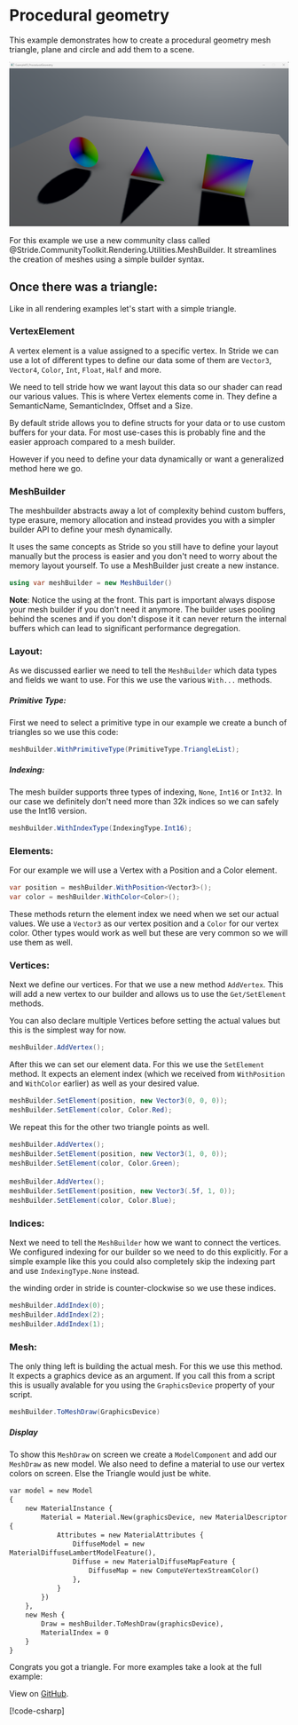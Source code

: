 # Procedural geometry

This example demonstrates how to create a procedural geometry mesh triangle, plane and circle and add them to a scene.

![Stride UI Example](media/stride-game-engine-procedural-geometry.webp)

For this example we use a new community class called @Stride.CommunityToolkit.Rendering.Utilities.MeshBuilder. It streamlines the creation of meshes using a simple builder syntax.

## Once there was a triangle:
Like in all rendering examples let's start with a simple triangle.


### VertexElement
A vertex element is a value assigned to a specific vertex.
In Stride we can use a lot of different types to define our data some of them are `Vector3`, `Vector4`, `Color`, `Int`, `Float`, `Half` and more.

We need to tell stride how we want layout this data so our shader can read our various values.
This is where Vertex elements come in. They define a SemanticName, SemanticIndex, Offset and a Size.

By default stride allows you to define structs for your data or to use custom buffers for your data.
For most use-cases this is probably fine and the easier approach compared to a mesh builder.

However if you need to define your data dynamically or want a generalized method here we go.

### MeshBuilder
The meshbuilder abstracts away a lot of complexity behind custom buffers, type erasure, memory allocation and instead
provides you with a simpler builder API to define your mesh dynamically.

It uses the same concepts as Stride so you still have to define your layout manually but the process is easier and you don't need to worry about the memory layout yourself.
To use a MeshBuilder just create a new instance.

```csharp
using var meshBuilder = new MeshBuilder()
```

__Note__:
Notice the using at the front. This part is important always dispose your mesh builder if you don't need it anymore.
The builder uses pooling behind the scenes and if you don't dispose it it can never return the internal buffers which can lead to significant performance degregation.

### Layout:
As we discussed earlier we need to tell the `MeshBuilder` which data types and fields we want to use.
For this we use the various `With...` methods.

##### Primitive Type:
First we need to select a primitive type in our example we create a bunch of triangles so we use this code:

```csharp
meshBuilder.WithPrimitiveType(PrimitiveType.TriangleList);
```

##### Indexing:
The mesh builder supports three types of indexing, `None`, `Int16` or `Int32`.
In our case we definitely don't need more than 32k indices so we can safely use the Int16 version.

```csharp
meshBuilder.WithIndexType(IndexingType.Int16);
```
### Elements:
For our example we will use a Vertex with a Position and a Color element.

```csharp
var position = meshBuilder.WithPosition<Vector3>();
var color = meshBuilder.WithColor<Color>();
```

These methods return the element index we need when we set our actual values.
We use a `Vector3` as our vertex position and a `Color` for our vertex color.
Other types would work as well but these are very common so we will use them as well.

### Vertices:
Next we define our vertices. For that we use a new method `AddVertex`.
This will add a new vertex to our builder and allows us to use the `Get/SetElement` methods.

You can also declare multiple Vertices before setting the actual values but this is the simplest way for now.

```csharp
meshBuilder.AddVertex();
```

After this we can set our element data. For this we use the `SetElement` method.
It expects an element index (which we received from `WithPosition` and `WithColor` earlier) as well as your desired value.
```csharp
meshBuilder.SetElement(position, new Vector3(0, 0, 0));
meshBuilder.SetElement(color, Color.Red);
```

We repeat this for the other two triangle points as well.
```csharp
meshBuilder.AddVertex();
meshBuilder.SetElement(position, new Vector3(1, 0, 0));
meshBuilder.SetElement(color, Color.Green);

meshBuilder.AddVertex();
meshBuilder.SetElement(position, new Vector3(.5f, 1, 0));
meshBuilder.SetElement(color, Color.Blue);
```

### Indices:
Next we need to tell the `MeshBuilder` how we want to connect the vertices.
We configured indexing for our builder so we need to do this explicitly.
For a simple example like this you could also completely skip the indexing part and use `IndexingType.None` instead.

the winding order in stride is counter-clockwise so we use these indices.
```csharp
meshBuilder.AddIndex(0);
meshBuilder.AddIndex(2);
meshBuilder.AddIndex(1);
```

### Mesh:
The only thing left is building the actual mesh. For this we use this method.
It expects a graphics device as an argument. If you call this from a script this is usually avalable for you using the `GraphicsDevice` property of your script.
```csharp
meshBuilder.ToMeshDraw(GraphicsDevice)
```

##### Display
To show this `MeshDraw` on screen we create a `ModelComponent` and add our `MeshDraw` as new model.
We also need to define a material to use our vertex colors on screen. Else the Triangle would just be white.
```
var model = new Model
{
    new MaterialInstance {
        Material = Material.New(graphicsDevice, new MaterialDescriptor {
            Attributes = new MaterialAttributes {
                DiffuseModel = new MaterialDiffuseLambertModelFeature(),
                Diffuse = new MaterialDiffuseMapFeature {
                    DiffuseMap = new ComputeVertexStreamColor()
                },
            }
        })
    },
    new Mesh {
        Draw = meshBuilder.ToMeshDraw(graphicsDevice),
        MaterialIndex = 0
    }
}
```

Congrats you got a triangle.
For more examples take a look at the full example:

View on [GitHub](https://github.com/stride3d/stride-community-toolkit/tree/main/examples/code-only/Example05_ProceduralGeometry).

[!code-csharp[](../../../../examples/code-only/Example05_ProceduralGeometry/Program.cs)]
